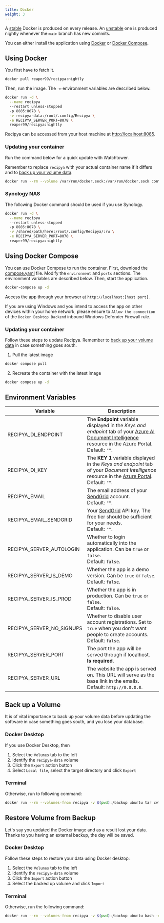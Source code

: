 ```yaml
---
title: Docker
weight: 3
---
```


A [stable](https://hub.docker.com/layers/reaper99/recipya/v1.1.0/images/sha256-fb1457919f132ebf6969f9c155d81bb60b0d6b0b1610bc692259b6b9c287479e?context=repo) Docker
is produced on every release. An [unstable](https://hub.docker.com/layers/reaper99/recipya/nightly/images/sha256-b2238a11a53982953df5bbcfd7796a19fa382abf75d316b62fa05ac1c867332c?context=repo) one 
is produced nightly whenever the `main` branch has new commits.

You can either install the application using [Docker](https://www.docker.com/) or
[Docker Compose](https://docs.docker.com/compose/).

## Using Docker

You first have to fetch it.

```bash
docker pull reaper99/recipya:nightly
```

Then, run the image. The `-e` environment variables are described below.

```bash
docker run -d \
  --name recipya
  --restart unless-stopped
  -p 8085:8078 \
  -v recipya-data:/root/.config/Recipya \
  -e RECIPYA_SERVER_PORT=8078 \
  reaper99/recipya:nightly
```

Recipya can be accessed from your host machine at [http://localhost:8085](http://localhost:8085).

### Updating your container

Run the command below for a quick update with Watchtower. 

Remember to replace `recipya` with your actual container name if it differs and to [back up your volume data](#back-up-a-volume).

```bash
docker run --rm --volume /var/run/docker.sock:/var/run/docker.sock containrrr/watchtower --run-once recipya
```

### Synology NAS

The following Docker command should be used if you use Synology.

```bash
docker run -d \
  --name recipya
  --restart unless-stopped
  -p 8085:8078 \
  -v /shared/path/here:/root/.config/Recipya/:rw \
  -e RECIPYA_SERVER_PORT=8078 \
  reaper99/recipya:nightly
```

## Using Docker Compose

You can use Docker Compose to run the container. First, download the [compose.yaml](https://github.com/reaper47/recipya/blob/main/deploy/compose.yaml) file. 
Modify the `environment` and `ports` sections. The environment variables are described below. Then, start the application.

```bash
docker-compose up -d
```

Access the app through your browser at `http://localhost:[host port]`.

If you are using Windows and you intend to access the app on other devices within your home network, please ensure to 
`Allow the connection` of the `Docker Desktop Backend` inbound Windows Defender Firewall rule.

### Updating your container

Follow these steps to update Recipya. Remember to [back up your volume data](#back-up-a-volume) in case something goes south.

1. Pull the latest image 
```bash
docker compose pull
```
2. Recreate the container with the latest image
```bash
docker compose up -d
```

## Environment Variables

| Variable                    | Description                                                                                                                                                                                                                                  |
|-----------------------------|----------------------------------------------------------------------------------------------------------------------------------------------------------------------------------------------------------------------------------------------|
| RECIPYA_DI_ENDPOINT         | The **Endpoint** variable displayed in the *Keys and endpoint* tab of your [Azure AI Document Intelligence](https://azure.microsoft.com/en-us/products/ai-services/ai-document-intelligence) resource in the Azure Portal.<br>Default: `""`. |
| RECIPYA_DI_KEY              | The **KEY 1** variable displayed in the *Keys and endpoint* tab of your *Document Intelligence* resource in the [Azure Portal](https://portal.azure.com/#home).<br>Default: `""`.                                                            |
| RECIPYA_EMAIL               | The email address of your [SendGrid](https://sendgrid.com/) account.<br>Default: `""`.                                                                                                                                                       |
| RECIPYA_EMAIL_SENDGRID      | Your [SendGrid](https://app.sendgrid.com/settings/api_keys) API key. The free tier should be sufficient for your needs.<br>Default: `""`.                                                                                                    |
| RECIPYA_SERVER_AUTOLOGIN    | Whether to login automatically into the application. Can be `true` or `false`.<br>Default: `false`.                                                                                                                                          |
| RECIPYA_SERVER_IS_DEMO      | Whether the app is a demo version. Can be `true` or `false`.<br>Default: `false`.                                                                                                                                                            |
| RECIPYA_SERVER_IS_PROD      | Whether the app is in production. Can be `true` or `false`.<br>Default: `false`.                                                                                                                                                             |
| RECIPYA_SERVER_NO_SIGNUPS   | Whether to disable user account registrations. Set to `true` when you don't want people to create accounts.<br>Default: `false`.                                                                                                             |
| RECIPYA_SERVER_PORT         | The port the app will be served through if localhost.<br>**Is required**.                                                                                                                                                                    |
| RECIPYA_SERVER_URL          | The website the app is served on. This URL will serve as the base link in the emails.<br>Default: `http://0.0.0.0`.                                                                                                                          |

## Back up a Volume

It is of vital importance to back up your volume data before updating the software in case something goes south, and 
you lose your database.

### Docker Desktop

If you use Docker Desktop, then 
1. Select the `Volumes` tab to the left
2. Identify the `recipya-data` volume
3. Click the `Export` action button
4. Select `Local file`, select the target directory and click `Export`

### Terminal

Otherwise, run to following command:
```bash
docker run --rm --volumes-from recipya -v $(pwd):/backup ubuntu tar cvf /backup/recipya-volume-backup.tar /root/.config/Recipya
```

## Restore Volume from Backup

Let's say you updated the Docker image and as a result lost your data. Thanks to you having an external backup, the day
will be saved. 

### Docker Desktop

Follow these steps to restore your data using Docker desktop:
1. Select the `Volumes` tab to the left
2. Identify the `recipya-data` volume
3. Click the `Import` action button
4. Select the backed up volume and click `Import`

### Terminal

Otherwise, run the following command:

```bash
docker run --rm --volumes-from recipya -v $(pwd):/backup ubuntu bash -c "cd /root && tar xvf /backup/recipya-volume-backup.tar --strip 1"
```
